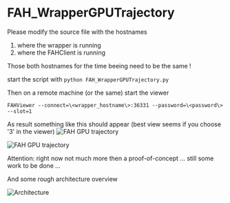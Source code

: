 # FAH_WrapperGPUTrajectory

Please modify the source file with the hostnames

1. where the wrapper is running
2. where the FAHClient is running

Those both hostnames for the time beeing need to be the same !

start the script with
```python FAH_WrapperGPUTrajectory.py```


Then on a remote machine (or the same) start the viewer

```FAHViewer --connect=\<wrapper_hostname\>:36331 --password=\<password\> --slot=1```

As result something like this should appear (best view seems if you choose '3' in the viewer)
![FAH GPU trajectory](http://imageshack.us/a/img910/339/w1sh5j.jpg)

![FAH GPU trajectory](http://imageshack.com/a/img905/7480/JObdT1.png)

Attention: right now not much more then a proof-of-concept ... still some work to be done ...

And some rough architecture overview

![Architecture](http://imageshack.us/a/img905/2458/cwsF06.jpg)
